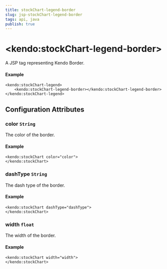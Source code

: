```yaml
---
title: stockChart-legend-border
slug: jsp-stockChart-legend-border
tags: api, java
publish: true
---
```


# \<kendo:stockChart-legend-border\>
A JSP tag representing Kendo Border.

#### Example
    <kendo:stockChart-legend>
        <kendo:stockChart-legend-border></kendo:stockChart-legend-border>
    </kendo:stockChart-legend>


## Configuration Attributes


### color `String`

The color of the border.

#### Example
    <kendo:stockChart color="color">
    </kendo:stockChart>



### dashType `String`

The dash type of the border.

#### Example
    <kendo:stockChart dashType="dashType">
    </kendo:stockChart>



### width `float`

The width of the border.

#### Example
    <kendo:stockChart width="width">
    </kendo:stockChart>


